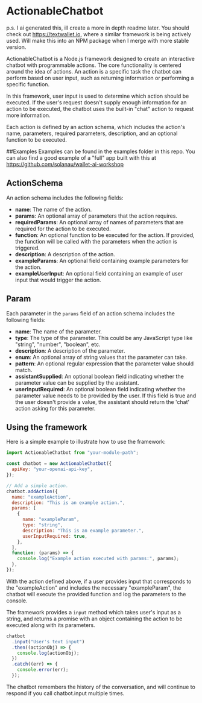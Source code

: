 # ActionableChatbot

p.s. I ai generated this, ill create a more in depth readme later. You should check out https://textwallet.io, where a similar framework is being actively used. Will make this into an NPM package when I merge with more stable version.

ActionableChatbot is a Node.js framework designed to create an interactive chatbot with programmable actions. The core functionality is centered around the idea of actions. An action is a specific task the chatbot can perform based on user input, such as returning information or performing a specific function.

In this framework, user input is used to determine which action should be executed. If the user's request doesn't supply enough information for an action to be executed, the chatbot uses the built-in "chat" action to request more information.

Each action is defined by an action schema, which includes the action's name, parameters, required parameters, description, and an optional function to be executed.


##Examples
Examples can be found in the examples folder in this repo. You can also find a good example of a "full" app built with this at 
https://github.com/solanau/wallet-ai-workshop

## ActionSchema

An action schema includes the following fields:

- **name**: The name of the action.
- **params**: An optional array of parameters that the action requires.
- **requiredParams**: An optional array of names of parameters that are required for the action to be executed.
- **function**: An optional function to be executed for the action. If provided, the function will be called with the parameters when the action is triggered.
- **description**: A description of the action.
- **exampleParams**: An optional field containing example parameters for the action.
- **exampleUserInput**: An optional field containing an example of user input that would trigger the action.

## Param

Each parameter in the `params` field of an action schema includes the following fields:

- **name**: The name of the parameter.
- **type**: The type of the parameter. This could be any JavaScript type like "string", "number", "boolean", etc.
- **description**: A description of the parameter.
- **enum**: An optional array of string values that the parameter can take.
- **pattern**: An optional regular expression that the parameter value should match.
- **assistantSupplied**: An optional boolean field indicating whether the parameter value can be supplied by the assistant.
- **userInputRequired**: An optional boolean field indicating whether the parameter value needs to be provided by the user. If this field is true and the user doesn't provide a value, the assistant should return the 'chat' action asking for this parameter.

## Using the framework

Here is a simple example to illustrate how to use the framework:

```javascript
import ActionableChatbot from "your-module-path";

const chatbot = new ActionableChatbot({
  apiKey: "your-openai-api-key",
});

// Add a simple action.
chatbot.addAction({
  name: "exampleAction",
  description: "This is an example action.",
  params: [
    {
      name: "exampleParam",
      type: "string",
      description: "This is an example parameter.",
      userInputRequired: true,
    },
  ],
  function: (params) => {
    console.log("Example action executed with params:", params);
  },
});
```

With the action defined above, if a user provides input that corresponds to the "exampleAction" and includes the necessary "exampleParam", the chatbot will execute the provided function and log the parameters to the console.

The framework provides a `input` method which takes user's input as a string, and returns a promise with an object containing the action to be executed along with its parameters.

```javascript
chatbot
  .input("User's text input")
  .then((actionObj) => {
    console.log(actionObj);
  })
  .catch((err) => {
    console.error(err);
  });
```

The chatbot remembers the history of the conversation, and will continue to respond if you call chatbot.input multiple times. 
